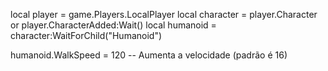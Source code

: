 local player = game.Players.LocalPlayer
local character = player.Character or player.CharacterAdded:Wait()
local humanoid = character:WaitForChild("Humanoid")

humanoid.WalkSpeed = 120 -- Aumenta a velocidade (padrão é 16)
